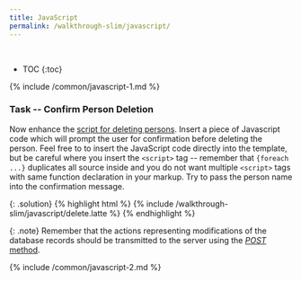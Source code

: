 ```yaml
---
title: JavaScript
permalink: /walkthrough-slim/javascript/
---
```


<div class='common-part-info' title='This part is common to all walkthroughs'>&nbsp;</div>

* TOC
{:toc}

{% include /common/javascript-1.md %}

### Task -- Confirm Person Deletion
Now enhance the [script for deleting persons](/walkthrough-slim/backend-delete). Insert a piece of
Javascript code which will prompt the user for confirmation before deleting the person.
Feel free to to insert the JavaScript code directly into the template, but be careful
where you insert the `<script>` tag -- remember that `{foreach ...}` duplicates all source inside
and you do not want multiple `<script>` tags with same function declaration in your markup.
Try to pass the person name into the confirmation message.

{: .solution}
{% highlight html %}
{% include /walkthrough-slim/javascript/delete.latte %}
{% endhighlight %}

{: .note}
Remember that the actions representing modifications of the database records should be transmitted to
the server using the [*POST* method](todo).

{% include /common/javascript-2.md %}